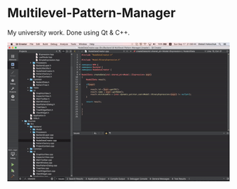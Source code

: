 # Multilevel-Pattern-Manager

My university work. Done using Qt & C++.


![](https://github.com/oleksiikholovchuksc/Multilevel-Pattern-Manager/raw/master/preview.gif)
